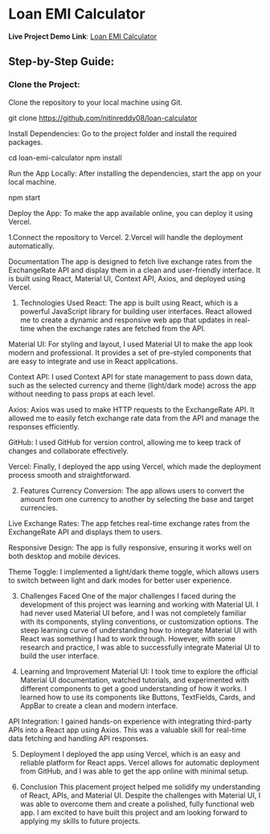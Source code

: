 # Loan EMI Calculator

**Live Project Demo Link**: [Loan EMI Calculator](https://loan-calculator-nitin.vercel.app)

## Step-by-Step Guide:

### Clone the Project:
Clone the repository to your local machine using Git.

git clone https://github.com/nitinreddy08/loan-calculator


Install Dependencies:
Go to the project folder and install the required packages.

cd loan-emi-calculator
npm install


Run the App Locally:
After installing the dependencies, start the app on your local machine.

npm start


Deploy the App:
To make the app available online, you can deploy it using Vercel.

1.Connect the repository to Vercel.
2.Vercel will handle the deployment automatically.


Documentation
The app is designed to fetch live exchange rates from the ExchangeRate API and display them in a clean and user-friendly interface. It is built using React, Material UI, Context API, Axios, and deployed using Vercel.

1. Technologies Used
React: The app is built using React, which is a powerful JavaScript library for building user interfaces. React allowed me to create a dynamic and responsive web app that updates in real-time when the exchange rates are fetched from the API.

Material UI: For styling and layout, I used Material UI to make the app look modern and professional. It provides a set of pre-styled components that are easy to integrate and use in React applications.

Context API: I used Context API for state management to pass down data, such as the selected currency and theme (light/dark mode) across the app without needing to pass props at each level.

Axios: Axios was used to make HTTP requests to the ExchangeRate API. It allowed me to easily fetch exchange rate data from the API and manage the responses efficiently.

GitHub: I used GitHub for version control, allowing me to keep track of changes and collaborate effectively.

Vercel: Finally, I deployed the app using Vercel, which made the deployment process smooth and straightforward.

2. Features
Currency Conversion: The app allows users to convert the amount from one currency to another by selecting the base and target currencies.

Live Exchange Rates: The app fetches real-time exchange rates from the ExchangeRate API and displays them to users.

Responsive Design: The app is fully responsive, ensuring it works well on both desktop and mobile devices.

Theme Toggle: I implemented a light/dark theme toggle, which allows users to switch between light and dark modes for better user experience.

3. Challenges Faced
One of the major challenges I faced during the development of this project was learning and working with Material UI. I had never used Material UI before, and I was not completely familiar with its components, styling conventions, or customization options. The steep learning curve of understanding how to integrate Material UI with React was something I had to work through. However, with some research and practice, I was able to successfully integrate Material UI to build the user interface.

4. Learning and Improvement
Material UI: I took time to explore the official Material UI documentation, watched tutorials, and experimented with different components to get a good understanding of how it works. I learned how to use its components like Buttons, TextFields, Cards, and AppBar to create a clean and modern interface.

API Integration: I gained hands-on experience with integrating third-party APIs into a React app using Axios. This was a valuable skill for real-time data fetching and handling API responses.

5. Deployment
I deployed the app using Vercel, which is an easy and reliable platform for React apps. Vercel allows for automatic deployment from GitHub, and I was able to get the app online with minimal setup.

6. Conclusion
This placement project helped me solidify my understanding of React, APIs, and Material UI. Despite the challenges with Material UI, I was able to overcome them and create a polished, fully functional web app. I am excited to have built this project and am looking forward to applying my skills to future projects.